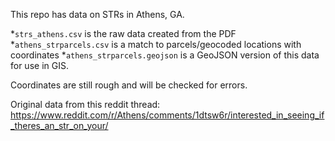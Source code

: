 This repo has data on STRs in Athens, GA.

*`strs_athens.csv` is the raw data created from the PDF
*`athens_strparcels.csv` is a match to parcels/geocoded locations with coordinates
*`athens_strparcels.geojson` is a GeoJSON version of this data for use in GIS.

Coordinates are still rough and will be checked for errors.

Original data from this reddit thread: https://www.reddit.com/r/Athens/comments/1dtsw6r/interested_in_seeing_if_theres_an_str_on_your/
